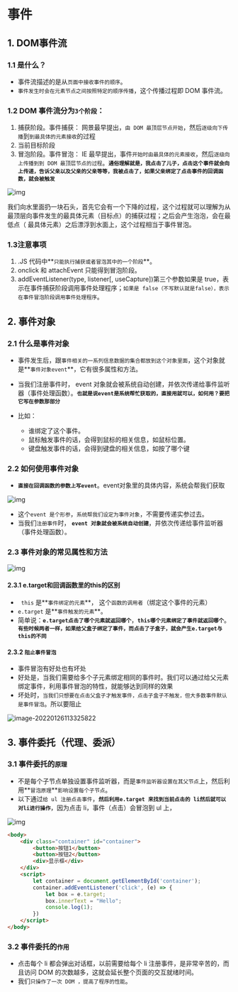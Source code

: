 # 事件

## 1. DOM事件流

### 1.1 是什么？

- 事件流描述的是从`页面中接收事件的顺序`。
- `事件发生时会在元素节点之间按照特定的顺序传播`，这个传播过程即 DOM 事件流。

### 1.2 DOM 事件流分为`3个阶段`：

1. 捕获阶段。事件捕获： 网景最早提出，`由 DOM 最顶层节点开始`，然后`逐级向下传播`到`到最具体的元素接收`的过程
2. 当前目标阶段
3.  冒泡阶段。事件冒泡： IE 最早提出，事件`开始时由最具体的元素接收`，然后`逐级向上传播到到 DOM 最顶层节点的过程`。**`通俗理解就是，我点击了儿子，点击这个事件就会向上传递，告诉父亲以及父亲的父亲等等，我被点击了，如果父亲绑定了点击事件的回调函数，就会被触发`**

![img](https://api2.mubu.com/v3/document_image/ce847b43-7f6b-4d03-96a6-c731447f73cf-10071129.jpg)

我们向水里面扔一块石头，首先它会有一个下降的过程，这个过程就可以理解为从最顶层向事件发生的最具体元素（目标点）的捕获过程；之后会产生泡泡，会在最低点（ 最具体元素）之后漂浮到水面上，这个过程相当于事件冒泡。

### 1.3注意事项

1. .JS 代码中**`只能执行捕获或者冒泡其中的一个阶段`**。
2. onclick 和 attachEvent 只能得到冒泡阶段。
3. addEventListener(type, listener[, useCapture])第三个参数如果是 true，表示在事件捕获阶段调用事件处理程序；`如果是 false（不写默认就是false），表示在事件冒泡阶段调用事件处理程序`。

## 2. 事件对象

### 2.1 什么是事件对象

- 事件发生后，跟`事件相关的一系列信息数据的集合都放到这个对象里面`，这个对象就是**`事件对象event`**，它有很多属性和方法。
- 当我们注册事件时， event 对象就会被系统自动创建，并依次传递给事件监听器（事件处理函数）。**`也就是说event是系统帮忙获取的，直接用就可以，如何用？要把它写在参数那部分`**

- 比如： 
  -  谁绑定了这个事件。
  - 鼠标触发事件的话，会得到鼠标的相关信息，如鼠标位置。
  -  键盘触发事件的话，会得到键盘的相关信息，如按了哪个键

### 2.2 如何使用事件对象

- **`直接在回调函数的参数上写event`**。event对象里的具体内容，系统会帮我们获取

![img](https://api2.mubu.com/v3/document_image/9596e586-3eb4-45df-aab7-2ff1d9b4662e-10071129.jpg)

- 这个`event 是个形参`，`系统帮我们设定为事件对象`，不需要传递实参过去。
- 当我们`注册事件`时， **`event 对象就会被系统自动创建`**，并依次传递给事件监听器（事件处理函数）。

### 2.3 事件对象的常见属性和方法

![img](https://api2.mubu.com/v3/document_image/1fd9be56-9d06-4c28-b772-672e3d029ce3-10071129.jpg)

#### 2.3.1 e.target和回调函数里的this的区别

- ` this` 是**`事件绑定的元素`**， 这个`函数的调用者`（绑定这个事件的元素）
-  `e.target` 是**`事件触发的元素`**。
- 简单说：**`e.target点击了哪个元素就返回哪个`**，**`this哪个元素绑定了事件就返回哪个`**。**`有些时候两者一样，如果给父盒子绑定了事件，而点击了子盒子，就会产生e.target与this的不同`**

#### 2.3.2 `阻止事件冒泡`

- 事件冒泡有好处也有坏处
- 好处是，当我们需要给多个子元素绑定相同的事件时。我们可以通过给父元素绑定事件，利用事件冒泡的特性，就能够达到同样的效果
- 坏处时，`当我们只想要在点击父盒子才触发事件，点击子盒子不触发，但大多数事件默认是事件冒泡`。所以要阻止

![image-20220126113325822](C:\Users\zayn\AppData\Roaming\Typora\typora-user-images\image-20220126113325822.png)

## 3. **事件委托（代理、委派）**

### 3.1 事件委托的`原理`

- 不是每个子节点单独设置事件监听器，而是`事件监听器设置在其父节点`上，然后利用**`冒泡原理`**`影响设置每个子节点`。
- 以下通过`给 ul 注册点击事件`，**`然后利用e.target 来找到当前点击的 li然后就可以对li进行操作`**，因为点击 li，事件（点击）会冒泡到 ul 上，

![img](https://api2.mubu.com/v3/document_image/d632727c-8d10-4121-b34b-15b2a7f97bba-10071129.jpg)

``` html
<body>
    <div class="container" id="container">
        <button>按钮1</button>
        <button>按钮2</button>
        <div>显示框</div>
    </div>
    <script>
        let container = document.getElementById('container');
        container.addEventListener('click', (e) => {
            let box = e.target;
            box.innerText = "Hello";
            console.log(1);
        })
    </script>
</body>
```



### 3.2 事件委托的`作用`

- 点击每个 li 都会弹出对话框，以前需要给每个 li 注册事件，是非常辛苦的，而且访问 DOM 的次数越多，这就会延长整个页面的交互就绪时间。
- 我们`只操作了一次 DOM ，提高了程序的性能`。